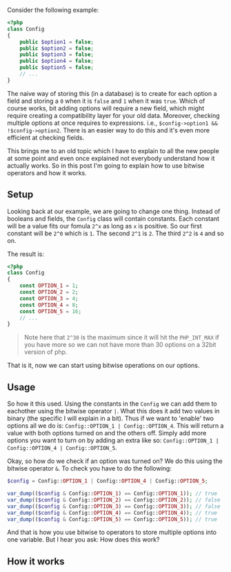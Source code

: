 Consider the following example:
```php
<?php
class Config
{
    public $option1 = false;
    public $option2 = false;
    public $option3 = false;
    public $option4 = false;
    public $option5 = false;
    // ...
}
```
The naive way of storing this (in a database) is to create for each option a field and storing a `0` when it is `false` and `1` when it was `true`. Which of course works, bit adding options will require a new field, which might require creating a compatibility layer for your old data. Moreover, checking multiple options at once requires to expressions. i.e., `$config->option1 && !$config->option2`. There is an easier way to do this and it's even more efficient at checking fields.

This brings me to an old topic which I have to explain to all the new people at some point and even once explained not everybody understand how it actually works. So in this post I'm going to explain how to use bitwise operators and how it works.

## Setup
Looking back at our example, we are going to change one thing. Instead of booleans and fields, the `Config` class will contain constants. Each constant will be a value fits our fomula `2^x` as long as `x` is positive. So our first constant will be `2^0` which is `1`. The second `2^1` is `2`. The third `2^2` is `4` and so on.

The result is:
```php
<?php
class Config
{
    const OPTION_1 = 1;
    const OPTION_2 = 2;
    const OPTION_3 = 4;
    const OPTION_4 = 8;
    const OPTION_5 = 16;
    // ...
}
```
> Note here that `2^30` is the maximum since it will hit the `PHP_INT_MAX` if you have more so we can not have more than 30 options on a 32bit version of php.

That is it, now we can start using bitwise operations on our options.
## Usage
So how it this used. Using the constants in the `Config` we can add them to eachother using the bitwise operator `|`. What this does it add two values in binary (the specific I will explain in a bit). Thus if we want to 'enable' two options all we do is: `Config::OPTION_1 | Config::OPTION_4`. This will return a value with both options turned on and the others off. Simply add more options you want to turn on by adding an extra like so: `Config::OPTION_1 | Config::OPTION_4 | Config::OPTION_5`.

Okay, so how do we check if an option was turned on? We do this using the bitwise operator `&`. To check you have to do the following:
```php
$config = Config::OPTION_1 | Config::OPTION_4 | Config::OPTION_5;

var_dump(($config & Config::OPTION_1) == Config::OPTION_1)); // true
var_dump(($config & Config::OPTION_2) == Config::OPTION_2)); // false
var_dump(($config & Config::OPTION_3) == Config::OPTION_3)); // false
var_dump(($config & Config::OPTION_4) == Config::OPTION_4)); // true
var_dump(($config & Config::OPTION_5) == Config::OPTION_5)); // true
```

And that is how you use bitwise to operators to store multiple options into one variable. But I hear you ask: How does this work?
## How it works
